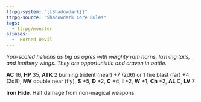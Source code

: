 ```yaml
---
ttrpg-system: "[[Shadowdark]]"
ttrpg-source: "Shadowdark Core Rules"
tags:
  - ttrpg/monster
aliases:
  -  Horned Devil
---
```


_Iron-scaled hellions as big as ogres with weighty ram horns, lashing tails, and leathery wings. They are opportunistic and craven in battle._

**AC** 16, **HP** 35, **ATK** 2 burning trident (near) +7 (2d6) or 1 fire blast (far) +4 (2d8), **MV** double near (fly), **S** +5, **D** +2, **C** +4, **I** +2, **W** +1, **Ch** +2, **AL** C, **LV** 7

**Iron Hide**. Half damage from non-magical weapons.

